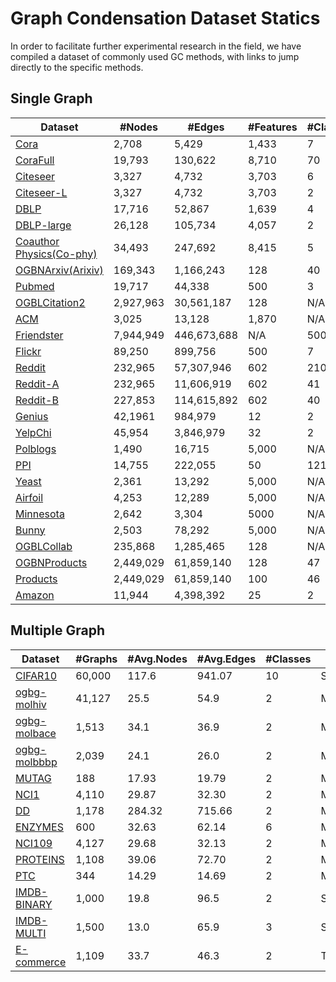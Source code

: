 # Graph Condensation Dataset Statics

In order to facilitate further experimental research in the field, we have compiled a dataset of commonly used GC methods, with links to jump directly to the specific methods.

## Single Graph

| Dataset                                                      | #Nodes    | #Edges      | #Features | #Classes | Type                  |
| ------------------------------------------------------------ | --------- | ----------- | --------- | -------- | --------------------- |
| [Cora](https://arxiv.org/pdf/2110.07580.pdf)                 | 2,708     | 5,429       | 1,433     | 7        | Citation              |
| [CoraFull](https://arxiv.org/pdf/2309.09455.pdf)             | 19,793    | 130,622     | 8,710     | 70       | Citation              |
| [Citeseer](https://arxiv.org/pdf/2110.07580.pdf)             | 3,327     | 4,732       | 3,703     | 6        | Citation              |
| [Citeseer-L](https://arxiv.org/pdf/2310.09192.pdf)           | 3,327     | 4,732       | 3,703     | 2        | Citation              |
| [DBLP](https://arxiv.org/pdf/2106.05150.pdf)                 | 17,716    | 52,867      | 1,639     | 4        | Citation              |
| [DBLP-large](https://arxiv.org/pdf/2310.09192.pdf)           | 26,128    | 105,734     | 4,057     | 2        | Citation              |
| [Coauthor Physics(Co-phy)](https://arxiv.org/pdf/2106.05150.pdf) | 34,493    | 247,692     | 8,415     | 5        | Citation              |
| [OGBNArxiv(Arixiv)](https://arxiv.org/pdf/2110.07580.pdf)    | 169,343   | 1,166,243   | 128       | 40       | Citation              |
| [Pubmed](https://arxiv.org/pdf/2206.07746.pdf)               | 19,717    | 44,338      | 500       | 3        | Citation              |
| [OGBLCitation2](https://arxiv.org/pdf/2312.15520.pdf)        | 2,927,963 | 30,561,187  | 128       | N/A      | Citation              |
| [ACM](https://proceedings.mlr.press/v202/kumar23a/kumar23a.pdf) | 3,025     | 13,128      | 1,870     | N/A      | Citation              |
| [Friendster](https://arxiv.org/pdf/1910.02370.pdf)           | 7,944,949 | 446,673,688 | N/A       | 5000     | Social                |
| [Flickr](https://arxiv.org/pdf/2110.07580.pdf)               | 89,250    | 899,756     | 500       | 7        | Social                |
| [Reddit](https://arxiv.org/pdf/2110.07580.pdf)               | 232,965   | 57,307,946  | 602       | 210      | Social                |
| [Reddit-A](https://arxiv.org/pdf/2307.15967.pdf)             | 232,965   | 11,606,919  | 602       | 41       | Social                |
| [Reddit-B](https://arxiv.org/pdf/2309.09455.pdf)             | 227,853   | 114,615,892 | 602       | 40       | Social                |
| [Genius](https://www.sciencedirect.com/science/article/pii/S0950705123006548) | 42,1961   | 984,979     | 12        | 2        | Social                |
| [YelpChi](https://arxiv.org/pdf/2310.09192.pdf)              | 45,954    | 3,846,979   | 32        | 2        | Social                |
| [Polblogs](https://proceedings.mlr.press/v202/kumar23a/kumar23a.pdf) | 1,490     | 16,715      | 5,000     | N/A      | Social                |
| [PPI](https://arxiv.org/pdf/1910.02370.pdf)                  | 14,755    | 222,055     | 50        | 121      | Biology               |
| [Yeast](https://proceedings.mlr.press/v202/kumar23a/kumar23a.pdf) | 2,361     | 13,292      | 5,000     | N/A      | Biology               |
| [Airfoil](https://proceedings.mlr.press/v202/kumar23a/kumar23a.pdf) | 4,253     | 12,289      | 5,000     | N/A      | Transportation        |
| [Minnesota](https://proceedings.mlr.press/v202/kumar23a/kumar23a.pdf) | 2,642     | 3,304       | 5000      | N/A      | Transportation        |
| [Bunny](https://proceedings.mlr.press/v202/kumar23a/kumar23a.pdf) | 2,503     | 78,292      | 5,000     | N/A      | Point cloud           |
| [OGBLCollab](https://arxiv.org/pdf/2312.15520.pdf)           | 235,868   | 1,285,465   | 128       | N/A      | Collaboration         |
| [OGBNProducts](https://arxiv.org/pdf/2312.15520.pdf)         | 2,449,029 | 61,859,140  | 128       | 47       | Product|
| [Products](https://arxiv.org/pdf/2309.09455.pdf)             | 2,449,029 | 61,859,140  | 100       | 46       | Product|
| [Amazon](https://arxiv.org/pdf/2310.09192.pdf)               | 11,944    | 4,398,392   | 25        | 2        | Product               |

## Multiple Graph

| Dataset                                              | #Graphs | #Avg.Nodes | #Avg.Edges | #Classes | Type        |
| ---------------------------------------------------- | ------- | ---------- | ---------- | -------- | ----------- |
| [CIFAR10](https://arxiv.org/pdf/2206.07746.pdf)      | 60,000  | 117.6      | 941.07     | 10       | Superpixel  |
| [ogbg-molhiv](https://arxiv.org/pdf/2206.07746.pdf)  | 41,127  | 25.5       | 54.9       | 2        | Molecule    |
| [ogbg-molbace](https://arxiv.org/pdf/2206.07746.pdf) | 1,513   | 34.1       | 36.9       | 2        | Molecule    |
| [ogbg-molbbbp](https://arxiv.org/pdf/2206.07746.pdf) | 2,039   | 24.1       | 26.0       | 2        | Molecule    |
| [MUTAG](https://arxiv.org/pdf/2206.07746.pdf)        | 188     | 17.93      | 19.79      | 2        | Molecule    |
| [NCI1](https://arxiv.org/pdf/2206.07746.pdf)         | 4,110   | 29.87      | 32.30      | 2        | Molecule    |
| [DD](https://arxiv.org/pdf/2206.07746.pdf)           | 1,178   | 284.32     | 715.66     | 2        | Molecule    |
| [ENZYMES](https://arxiv.org/pdf/1802.04447.pdf)      | 600     | 32.63      | 62.14      | 6        | Molecule    |
| [NCI109](https://arxiv.org/pdf/1802.04447.pdf)       | 4,127   | 29.68      | 32.13      | 2        | Molecule    |
| [PROTEINS](https://arxiv.org/pdf/1802.04447.pdf)     | 1,108   | 39.06      | 72.70      | 2        | Molecule    |
| [PTC](https://arxiv.org/pdf/1802.04447.pdf)          | 344     | 14.29      | 14.69      | 2        | Molecule    |
| [IMDB-BINARY](https://arxiv.org/pdf/1912.11176.pdf)  | 1,000   | 19.8       | 96.5       | 2        | Social      |
| [IMDB-MULTI](https://arxiv.org/pdf/1912.11176.pdf)   | 1,500   | 13.0       | 65.9       | 3        | Social      |
| [E-commerce](https://arxiv.org/pdf/2206.07746.pdf)   | 1,109   | 33.7       | 46.3       | 2        | Transaction |

